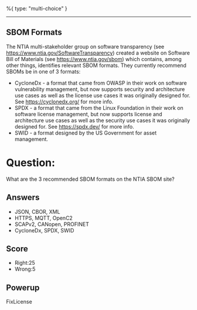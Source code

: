 %{
 type: "multi-choice"
}

---
## SBOM Formats
The NTIA multi-stakeholder group on software transparency
(see https://www.ntia.gov/SoftwareTransparency)
created a website on
Software Bill of Materials
(see https://www.ntia.gov/sbom)
which contains, among other things,
identifies relevant SBOM formats.
They currently recommend SBOMs be in one of 3 formats:
- CycloneDx - a format that came from OWASP in their work on software vulnerability management, but now supports security and architecture use cases as well as the license use cases it was originally designed for. See https://cyclonedx.org/ for more info.
- SPDX - a format that came from the Linux Foundation in their work on software license management, but now supports license and architecture use cases as well as the security use cases it was originally designed for. See https://spdx.dev/ for more info.
- SWID - a format designed by the US Government for asset management.


# Question:
What are the 3 recommended SBOM formats on the NTIA SBOM site?

## Answers
- JSON, CBOR, XML
- HTTPS, MQTT, OpenC2
- SCAPv2, CANopen, PROFINET
- CycloneDx, SPDX, SWID


## Score
- Right:25
- Wrong:5

## Powerup
FixLicense
